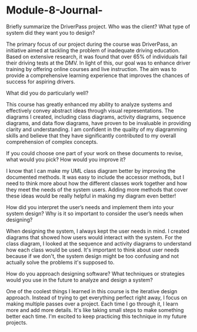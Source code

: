 # Module-8-Journal-

Briefly summarize the DriverPass project. Who was the client? What type of system did they want you to design?


The primary focus of our project during the course was DriverPass, an initiative aimed at tackling the problem of inadequate driving education. Based on extensive research, it was found that over 65% of individuals fail their driving tests at the DMV. In light of this, our goal was to enhance driver training by offering online courses and live instruction. The aim was to provide a comprehensive learning experience that improves the chances of success for aspiring drivers.

What did you do particularly well?


This course has greatly enhanced my ability to analyze systems and effectively convey abstract ideas through visual representations. The diagrams I created, including class diagrams, activity diagrams, sequence diagrams, and data flow diagrams, have proven to be invaluable in providing clarity and understanding. I am confident in the quality of my diagramming skills and believe that they have significantly contributed to my overall comprehension of complex concepts.

If you could choose one part of your work on these documents to revise, what would you pick? How would you improve it?


I know that I can make my UML class diagram better by improving the documented methods. It was easy to include the accessor methods, but I need to think more about how the different classes work together and how they meet the needs of the system users. Adding more methods that cover these ideas would be really helpful in making my diagram even better!

How did you interpret the user’s needs and implement them into your system design? Why is it so important to consider the user’s needs when designing?


When designing the system, I always kept the user needs in mind. I created diagrams that showed how users would interact with the system. For the class diagram, I looked at the sequence and activity diagrams to understand how each class would be used. It's important to think about user needs because if we don't, the system design might be too confusing and not actually solve the problems it's supposed to.

How do you approach designing software? What techniques or strategies would you use in the future to analyze and design a system?

One of the coolest things I learned in this course is the iterative design approach. Instead of trying to get everything perfect right away, I focus on making multiple passes over a project. Each time I go through it, I learn more and add more details. It's like taking small steps to make something better each time. I'm excited to keep practicing this technique in my future projects.
